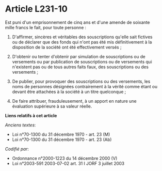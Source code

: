# Article L231-10

Est puni d'un emprisonnement de cinq ans et d'une amende de soixante mille francs le fait, pour toute personne :

1. D'affirmer, sincères et véritables des souscriptions qu'elle sait fictives ou de déclarer que des fonds qui n'ont pas été
mis définitivement à la disposition de la société ont été effectivement versés ;

2. D'obtenir ou tenter d'obtenir par simulation de souscriptions ou de versements ou par publication de souscriptions ou de
versements qui n'existent pas ou de tous autres faits faux, des souscriptions ou des versements ;

3. De publier, pour provoquer des souscriptions ou des versements, les noms de personnes désignées contrairement à la vérité
comme étant ou devant être attachées à la société à un titre quelconque ;

4. De faire attribuer, frauduleusement, à un apport en nature une évaluation supérieure à sa valeur réelle.

**Liens relatifs à cet article**

_Anciens textes_:

  - Loi n°70-1300 du 31 décembre 1970 - art. 23 (M)
  - Loi n°70-1300 du 31 décembre 1970 - art. 23 (Ab)

_Codifié par_:

  - Ordonnance n°2000-1223 du 14 décembre 2000 (V)
  - Loi n°2003-591 2003-07-02 art. 31 I JORF 3 juillet 2003
